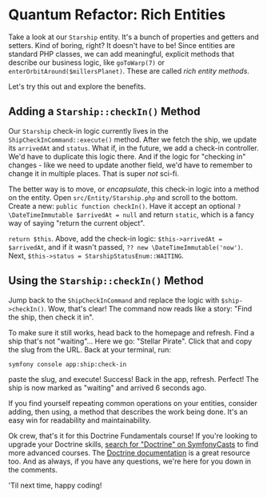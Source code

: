 # Quantum Refactor: Rich Entities

Take a look at our `Starship` entity. It's a bunch of properties and getters and setters.
Kind of boring, right? It doesn't have to be! Since entities are standard PHP classes,
we can add meaningful, explicit methods that describe our business logic, like
`goToWarp(7)` or `enterOrbitAround($millersPlanet)`. These are called _rich entity methods_. 

Let's try this out and explore the benefits.

## Adding a `Starship::checkIn()` Method

Our `Starship` check-in logic currently lives in the `ShipCheckInCommand::execute()` method.
After we fetch the ship, we update its `arrivedAt` and `status`.
What if, in the future, we add a check-in controller. We'd have to duplicate this logic
there. And if the logic for "checking in" changes - like we need to update another field, we'd have
to remember to change it in multiple places. That is super *not* sci-fi.

The better way is to move, or _encapsulate_, this check-in logic into a method on the
entity. Open `src/Entity/Starship.php` and scroll to the bottom. Create a
new: `public function checkIn()`. Have it accept an optional
`?\DateTimeImmutable $arrivedAt = null` and return `static`, which is a fancy way of saying
"return the current object".

`return $this`. Above, add the check-in logic: `$this->arrivedAt = $arrivedAt`, and
if it wasn't passed, `?? new \DateTimeImmutable('now')`.
Next, `$this->status = StarshipStatusEnum::WAITING`.

## Using the `Starship::checkIn()` Method

Jump back to the `ShipCheckInCommand` and replace the logic with `$ship->checkIn()`.
Wow, that's clear! The command now reads like a story: "Find the ship, then check it in".

To make sure it still works, head back to the homepage and refresh. Find a ship that's
not "waiting"... Here we go: "Stellar Pirate". Click that and copy the slug from the
URL. Back at your terminal, run:

```terminal
symfony console app:ship:check-in
```

paste the slug, and execute! Success! Back in the app, refresh. Perfect! The ship is
now marked as "waiting" and arrived 6 seconds ago.

If you find yourself repeating common operations on your entities, consider adding, then using,
a method that describes the work being done. It's an easy win for readability and maintainability.

Ok crew, that's it for this Doctrine Fundamentals course! If you're looking to upgrade your
Doctrine skills, [search for "Doctrine" on SymfonyCasts](https://symfonycasts.com/search?q=doctrine)
to find more advanced courses. The [Doctrine documentation](https://www.doctrine-project.org/projects/doctrine-orm/en/3.3/index.html)
is a great resource too.
And as always, if you have any questions, we're here for you down in the comments.

'Til next time, happy coding!
